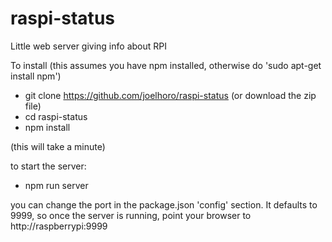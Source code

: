 # raspi-status
Little web server giving info about RPI

To install (this assumes you have npm installed, otherwise do 'sudo apt-get install npm')

* git clone https://github.com/joelhoro/raspi-status (or download the zip file)
* cd raspi-status
* npm install

(this will take a minute)

to start the server:

* npm run server

you can change the port in the package.json 'config' section. It defaults to 9999, so once the server is running, point your browser to http://raspberrypi:9999



